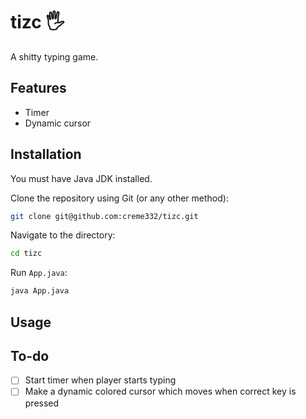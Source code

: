 # tizc 🖐
A shitty typing game.

## Features
- Timer
- Dynamic cursor
## Installation
You must have Java JDK installed.

Clone the repository using Git (or any other method):
```bash
git clone git@github.com:creme332/tizc.git
```
Navigate to the directory:
```bash
cd tizc
```
Run `App.java`:
```bash
java App.java
```

## Usage

## To-do
- [ ] Start timer when player starts typing
- [ ] Make a dynamic colored cursor which moves when correct key is pressed